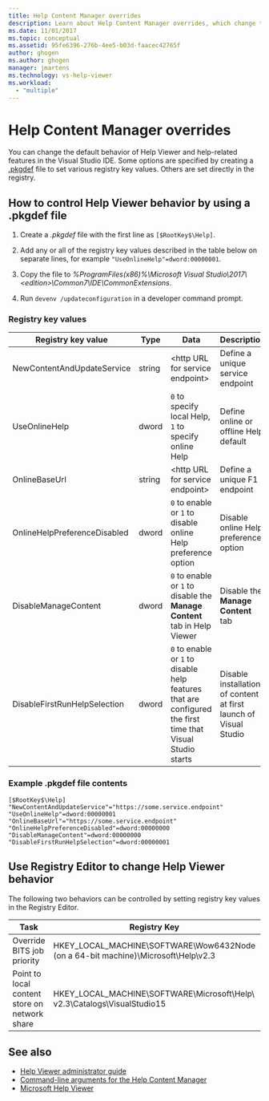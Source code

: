 ```yaml
---
title: Help Content Manager overrides
description: Learn about Help Content Manager overrides, which change the default behavior of Help Viewer and help-related features in the Visual Studio IDE.
ms.date: 11/01/2017
ms.topic: conceptual
ms.assetid: 95fe6396-276b-4ee5-b03d-faacec42765f
author: ghogen
ms.author: ghogen
manager: jmartens
ms.technology: vs-help-viewer
ms.workload:
  - "multiple"
---
```

# Help Content Manager overrides

You can change the default behavior of Help Viewer and help-related features in the Visual Studio IDE. Some options are specified by creating a [.pkgdef](https://devblogs.microsoft.com/visualstudio/whats-a-pkgdef-and-why/) file to set various registry key values. Others are set directly in the registry.

## How to control Help Viewer behavior by using a .pkgdef file

1. Create a *.pkgdef* file with the first line as `[$RootKey$\Help]`.

2. Add any or all of the registry key values described in the table below on separate lines, for example `"UseOnlineHelp"=dword:00000001`.

3. Copy the file to *%ProgramFiles(x86)%\Microsoft Visual Studio\2017\\<edition\>\Common7\IDE\CommonExtensions*.

4. Run `devenv /updateconfiguration` in a developer command prompt.

### Registry key values

|Registry key value|Type|Data|Description|
|------------------|----|----|-----------|
|NewContentAndUpdateService|string|\<http URL for service endpoint\>|Define a unique service endpoint|
|UseOnlineHelp|dword|`0` to specify local Help, `1` to specify online Help|Define online or offline Help default|
|OnlineBaseUrl|string|\<http URL for service endpoint\>|Define a unique F1 endpoint|
|OnlineHelpPreferenceDisabled|dword|`0` to enable or `1` to disable online Help preference option|Disable online Help preference option|
|DisableManageContent|dword|`0` to enable or `1` to disable the **Manage Content** tab in Help Viewer|Disable the **Manage Content** tab|
|DisableFirstRunHelpSelection|dword|`0` to enable or `1` to disable help features that are configured the first time that Visual Studio starts|Disable installation of content at first launch of Visual Studio|

### Example .pkgdef file contents

```pkgdef
[$RootKey$\Help]
"NewContentAndUpdateService"="https://some.service.endpoint"
"UseOnlineHelp"=dword:00000001
"OnlineBaseUrl"="https://some.service.endpoint"
"OnlineHelpPreferenceDisabled"=dword:00000000
"DisableManageContent"=dword:00000000
"DisableFirstRunHelpSelection"=dword:00000001
```

## Use Registry Editor to change Help Viewer behavior

The following two behaviors can be controlled by setting registry key values in the Registry Editor.

|Task|Registry Key|Value|Data|
|----------|-----|------|----|
|Override BITS job priority|HKEY_LOCAL_MACHINE\SOFTWARE\Wow6432Node (on a 64-bit machine)\Microsoft\Help\v2.3|BITSPriority|**foreground**, **high**, **normal**, or **low**|
|Point to local content store on network share|HKEY_LOCAL_MACHINE\SOFTWARE\Microsoft\Help\ v2.3\Catalogs\VisualStudio15|LocationPath|"*ContentStoreNetworkShare*"|

## See also

- [Help Viewer administrator guide](../help-viewer/administrator-guide.md)
- [Command-line arguments for the Help Content Manager](../help-viewer/command-line-arguments.md)
- [Microsoft Help Viewer](../help-viewer/overview.md)